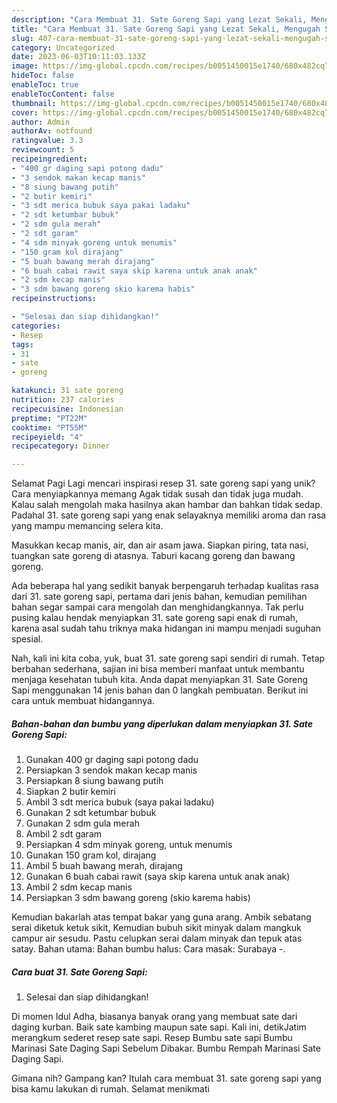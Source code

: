 ```yaml
---
description: "Cara Membuat 31. Sate Goreng Sapi yang Lezat Sekali, Mengugah Selera"
title: "Cara Membuat 31. Sate Goreng Sapi yang Lezat Sekali, Mengugah Selera"
slug: 407-cara-membuat-31-sate-goreng-sapi-yang-lezat-sekali-mengugah-selera
category: Uncategorized
date: 2023-06-03T10:11:03.133Z
image: https://img-global.cpcdn.com/recipes/b0051450015e1740/680x482cq70/31-sate-goreng-sapi-foto-resep-utama.jpg
hideToc: false
enableToc: true
enableTocContent: false
thumbnail: https://img-global.cpcdn.com/recipes/b0051450015e1740/680x482cq70/31-sate-goreng-sapi-foto-resep-utama.jpg
cover: https://img-global.cpcdn.com/recipes/b0051450015e1740/680x482cq70/31-sate-goreng-sapi-foto-resep-utama.jpg
author: Admin
authorAv: notfound
ratingvalue: 3.3
reviewcount: 5
recipeingredient:
- "400 gr daging sapi potong dadu"
- "3 sendok makan kecap manis"
- "8 siung bawang putih"
- "2 butir kemiri"
- "3 sdt merica bubuk saya pakai ladaku"
- "2 sdt ketumbar bubuk"
- "2 sdm gula merah"
- "2 sdt garam"
- "4 sdm minyak goreng untuk menumis"
- "150 gram kol dirajang"
- "5 buah bawang merah dirajang"
- "6 buah cabai rawit saya skip karena untuk anak anak"
- "2 sdm kecap manis"
- "3 sdm bawang goreng skio karema habis"
recipeinstructions:

- "Selesai dan siap dihidangkan!"
categories:
- Resep
tags:
- 31
- sate
- goreng

katakunci: 31 sate goreng 
nutrition: 237 calories
recipecuisine: Indonesian
preptime: "PT22M"
cooktime: "PT55M"
recipeyield: "4"
recipecategory: Dinner

---
```



Selamat Pagi Lagi mencari inspirasi resep 31. sate goreng sapi yang unik? Cara menyiapkannya memang Agak tidak susah dan tidak juga mudah. Kalau salah mengolah maka hasilnya akan hambar dan bahkan tidak sedap. Padahal 31. sate goreng sapi yang enak selayaknya memiliki aroma dan rasa yang mampu memancing selera kita.


Masukkan kecap manis, air, dan air asam jawa. Siapkan piring, tata nasi, tuangkan sate goreng di atasnya. Taburi kacang goreng dan bawang goreng.

Ada beberapa hal yang sedikit banyak berpengaruh terhadap kualitas rasa dari 31. sate goreng sapi, pertama dari jenis bahan, kemudian pemilihan bahan segar sampai cara mengolah dan menghidangkannya. Tak perlu pusing kalau hendak menyiapkan 31. sate goreng sapi enak di rumah, karena asal sudah tahu triknya maka hidangan ini mampu menjadi suguhan spesial.


Nah, kali ini kita coba, yuk, buat 31. sate goreng sapi sendiri di rumah. Tetap berbahan sederhana, sajian ini bisa memberi manfaat untuk membantu menjaga kesehatan tubuh kita. Anda dapat menyiapkan 31. Sate Goreng Sapi menggunakan 14 jenis bahan dan 0 langkah pembuatan. Berikut ini cara untuk membuat hidangannya.

<!--inarticleads1-->

##### Bahan-bahan dan bumbu yang diperlukan dalam menyiapkan 31. Sate Goreng Sapi:

1. Gunakan 400 gr daging sapi potong dadu
1. Persiapkan 3 sendok makan kecap manis
1. Persiapkan 8 siung bawang putih
1. Siapkan 2 butir kemiri
1. Ambil 3 sdt merica bubuk (saya pakai ladaku)
1. Gunakan 2 sdt ketumbar bubuk
1. Gunakan 2 sdm gula merah
1. Ambil 2 sdt garam
1. Persiapkan 4 sdm minyak goreng, untuk menumis
1. Gunakan 150 gram kol, dirajang
1. Ambil 5 buah bawang merah, dirajang
1. Gunakan 6 buah cabai rawit (saya skip karena untuk anak anak)
1. Ambil 2 sdm kecap manis
1. Persiapkan 3 sdm bawang goreng (skio karema habis)


Kemudian bakarlah atas tempat bakar yang guna arang. Ambik sebatang serai diketuk ketuk sikit, Kemudian bubuh sikit minyak dalam mangkuk campur air sesudu. Pastu celupkan serai dalam minyak dan tepuk atas satay. Bahan utama: Bahan bumbu halus: Cara masak: Surabaya -. 

<!--inarticleads2-->

##### Cara buat 31. Sate Goreng Sapi:


1. Selesai dan siap dihidangkan!

Di momen Idul Adha, biasanya banyak orang yang membuat sate dari daging kurban. Baik sate kambing maupun sate sapi. Kali ini, detikJatim merangkum sederet resep sate sapi. Resep Bumbu sate sapi Bumbu Marinasi Sate Daging Sapi Sebelum Dibakar. Bumbu Rempah Marinasi Sate Daging Sapi. 

Gimana nih? Gampang kan? Itulah cara membuat 31. sate goreng sapi yang bisa kamu lakukan di rumah. Selamat menikmati
